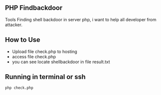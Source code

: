 ## PHP Findbackdoor

Tools Finding shell backdoor in server php, i want to help all developer from attacker. 

## How to Use

- Upload file check.php to hosting
- access file check.php
- you can see locate shellbackdoor in file result.txt


## Running in terminal or ssh

`php check.php`

